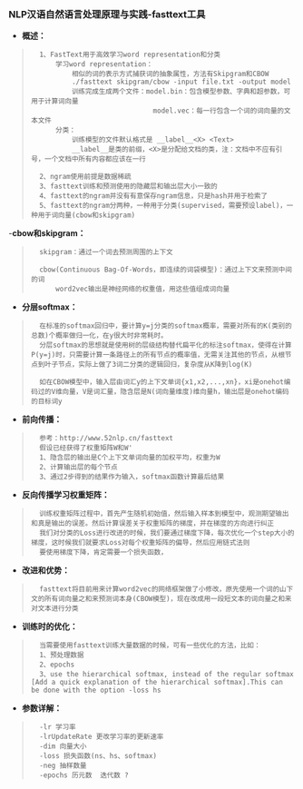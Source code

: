### NLP汉语自然语言处理原理与实践-fasttext工具
- **概述：**
>       1、FastText用于高效学习word representation和分类
>           学习word representation：
>               相似的词的表示方式捕获词的抽象属性，方法有Skipgram和CBOW
>               ./fasttext skipgram/cbow -input file.txt -output model
>               训练完成生成两个文件：model.bin：包含模型参数、字典和超参数，可用于计算词向量
>                                   model.vec：每一行包含一个词的词向量的文本文件
>           分类：
>               训练模型的文件默认格式是 __label__<X> <Text>
>               __label__是类的前缀，<X>是分配给文档的类，注：文档中不应有引号，一个文档中所有内容都应该在一行
>
>       2、ngram使用前提是数据稀疏
>       3、fasttext训练和预测使用的隐藏层和输出层大小一致的
>       4、fasttext的ngram并没有有意保存ngram信息，只是hash并用于检索了
>       5、fasttext的ngram分两种，一种用于分类(supervised，需要预设label)，一种用于词向量(cbow和skipgram)
>
>

-**cbow和skipgram：**
>       skipgram：通过一个词去预测周围的上下文
>
>       cbow(Continuous Bag-Of-Words，即连续的词袋模型)：通过上下文来预测中间的词
>           word2vec输出是神经网络的权重值，用这些值组成词向量
>
>
>
>
>

- **分层softmax：**
>       在标准的softmax回归中，要计算y=j分类的softmax概率，需要对所有的K(类别的总数)个概率做归一化，在y很大时非常耗时。
>       分层softmax的思想就是使用树的层级结构替代扁平化的标注softmax，使得在计算P(y=j)时，只需要计算一条路径上的所有节点的概率值，无需关注其他的节点，从根节点到叶子节点，实际上做了3词二分类的逻辑回归，复杂度从K降到log(K)
>
>       如在CBOW模型中，输入层由词汇y的上下文单词{x1,x2,...,xn}，xi是onehot编码过的V维向量，V是词汇量，隐含层是N(词向量维度)维向量h，输出层是onehot编码的目标词y
>

- **前向传播：**
>       参考：http://www.52nlp.cn/fasttext
>       假设已经获得了权重矩阵W和W'
>       1、隐含层的输出是C个上下文单词向量的加权平均，权重为W
>       2、计算输出层的每个节点
>       3、通过2步得到的结果作为输入，softmax函数计算最后结果
>

- **反向传播学习权重矩阵：**
>       训练权重矩阵过程中，首先产生随机初始值，然后输入样本到模型中，观测期望输出和真是输出的误差。然后计算误差关于权重矩阵的梯度，并在梯度的方向进行纠正
>       我们对分类的Loss进行改进的时候，我们要通过梯度下降，每次优化一个step大小的梯度，这时候我们就要求Loss对每个权重矩阵的偏导，然后应用链式法则
>       要使用梯度下降，肯定需要一个损失函数，
>
>

- **改进和优势：**
>       fasttext将目前用来计算word2vec的网络框架做了小修改，原先使用一个词的山下文的所有词向量之和来预测词本身(CBOW模型)，现在改成用一段短文本的词向量之和来对文本进行分类
>
>

- **训练时的优化：**
>       当需要使用fasttext训练大量数据的时候，可有一些优化的方法，比如：
>       1、预处理数据
>       2、epochs
>       3、use the hierarchical softmax, instead of the regular softmax [Add a quick explanation of the hierarchical softmax].This can be done with the option -loss hs
>

- **参数详解：**
>       -lr 学习率
>       -lrUpdateRate 更改学习率的更新速率
>       -dim 向量大小
>       -loss 损失函数(ns、hs、softmax)
>       -neg 抽样数量
>       -epochs 历元数  迭代数 ?
>
>
>
>
>
>
>
>
>
>
>
>
>
>
>
>
>
>
>
>
>
>
>
>
>
>
>
>
>
>
